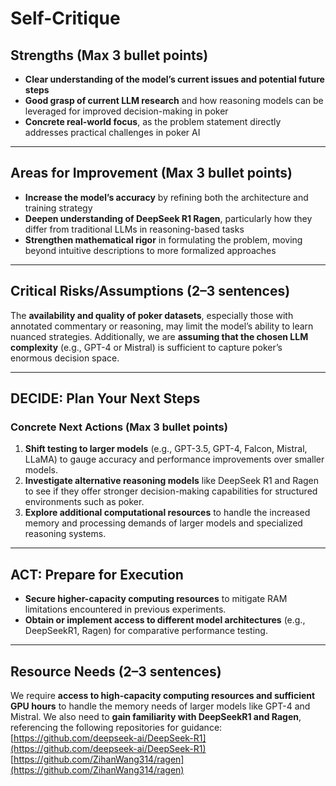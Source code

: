 # Self-Critique

## Strengths (Max 3 bullet points)

- **Clear understanding of the model’s current issues and potential future steps**  
- **Good grasp of current LLM research** and how reasoning models can be leveraged for improved decision-making in poker  
- **Concrete real-world focus**, as the problem statement directly addresses practical challenges in poker AI

---

## Areas for Improvement (Max 3 bullet points)

- **Increase the model’s accuracy** by refining both the architecture and training strategy  
- **Deepen understanding of DeepSeek R1 Ragen**, particularly how they differ from traditional LLMs in reasoning-based tasks  
- **Strengthen mathematical rigor** in formulating the problem, moving beyond intuitive descriptions to more formalized approaches

---

## Critical Risks/Assumptions (2–3 sentences)

The **availability and quality of poker datasets**, especially those with annotated commentary or reasoning, may limit the model’s ability to learn nuanced strategies. Additionally, we are **assuming that the chosen LLM complexity** (e.g., GPT-4 or Mistral) is sufficient to capture poker’s enormous decision space.

---

## DECIDE: Plan Your Next Steps

### Concrete Next Actions (Max 3 bullet points)

1. **Shift testing to larger models** (e.g., GPT-3.5, GPT-4, Falcon, Mistral, LLaMA) to gauge accuracy and performance improvements over smaller models.  
2. **Investigate alternative reasoning models** like DeepSeek R1 and Ragen to see if they offer stronger decision-making capabilities for structured environments such as poker.  
3. **Explore additional computational resources** to handle the increased memory and processing demands of larger models and specialized reasoning systems.

---

## ACT: Prepare for Execution

- **Secure higher-capacity computing resources** to mitigate RAM limitations encountered in previous experiments.  
- **Obtain or implement access to different model architectures** (e.g., DeepSeekR1, Ragen) for comparative performance testing.

---

## Resource Needs (2–3 sentences)

We require **access to high-capacity computing resources and sufficient GPU hours** to handle the memory needs of larger models like GPT-4 and Mistral. We also need to **gain familiarity with DeepSeekR1 and Ragen**, referencing the following repositories for guidance:  
[https://github.com/deepseek-ai/DeepSeek-R1](https://github.com/deepseek-ai/DeepSeek-R1)
[https://github.com/ZihanWang314/ragen](https://github.com/ZihanWang314/ragen)
